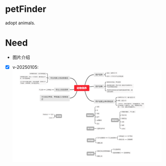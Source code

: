 # petFinder
adopt animals.

# Need
- 图片介绍
- [x] v-20250105: ![需求-20250105](./images/adoptAnimal_need_v1.png)
